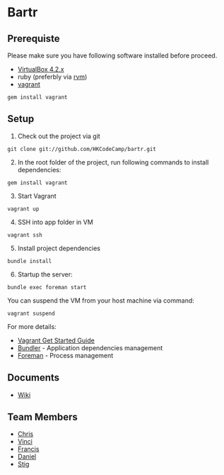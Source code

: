 # Bartr

## Prerequiste

Please make sure you have following software installed before proceed.

- [VirtualBox 4.2.x](https://www.virtualbox.org/wiki/Downloads)
- ruby (preferbly via [rvm](https://rvm.io/rvm/install/))
- [vagrant](http://vagrantup.com/v1/docs/getting-started/index.html)
```
gem install vagrant
```

## Setup

1. Check out the project via git
```
git clone git://github.com/HKCodeCamp/bartr.git
```
2. In the root folder of the project, run following commands to install dependencies:  
```
gem install vagrant
```
3. Start Vagrant  
```
vagrant up
```
4. SSH into app folder in VM
```
vagrant ssh
```  
5. Install project dependencies  
```
bundle install
```
6. Startup the server:  
```
bundle exec foreman start
```

You can suspend the VM from your host machine via command:  
```
vagrant suspend
```

For more details:

- [Vagrant Get Started Guide](http://vagrantup.com/v1/docs/getting-started/index.html)
- [Bundler](http://gembundler.com/) - Application dependencies management
- [Foreman](http://blog.daviddollar.org/2011/05/06/introducing-foreman.html) - Process management

## Documents

- [Wiki](https://github.com/HKCodeCamp/bartr/wiki)

## Team Members

- [Chris](https://github.com/moming2k)
- [Vinci](https://github.com/vincicat)
- [Francis](https://github.com/siuying)
- [Daniel](https://github.com/dannemanne)
- [Stig](https://github.com/stigtsp)